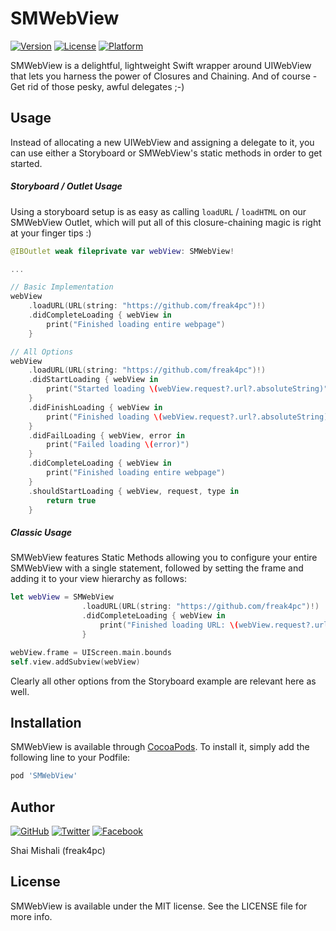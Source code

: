 SMWebView
================

[![Version](https://img.shields.io/cocoapods/v/SMWebView.svg?style=flat)](http://cocoapods.org/pods/SMWebView)
[![License](https://img.shields.io/cocoapods/l/SMWebView.svg?style=flat)](http://cocoapods.org/pods/SMWebView)
[![Platform](https://img.shields.io/cocoapods/p/SMWebView.svg?style=flat)](http://cocoapods.org/pods/SMWebView)

SMWebView is a delightful, lightweight Swift wrapper around UIWebView that lets you harness the power of Closures and Chaining. 
And of course - Get rid of those pesky, awful delegates ;-) 

## Usage

Instead of allocating a new UIWebView and assigning a delegate to it, you can use either a Storyboard or SMWebView's static methods in order to get started.

##### Storyboard / Outlet Usage

Using a storyboard setup is as easy as calling `loadURL` / `loadHTML` on our SMWebView Outlet, which will put all of this closure-chaining magic is right at your finger tips :) 

```swift
@IBOutlet weak fileprivate var webView: SMWebView! 

...

// Basic Implementation
webView
    .loadURL(URL(string: "https://github.com/freak4pc")!)
    .didCompleteLoading { webView in
        print("Finished loading entire webpage")
    }

// All Options
webView
    .loadURL(URL(string: "https://github.com/freak4pc")!)
    .didStartLoading { webView in
        print("Started loading \(webView.request?.url?.absoluteString)")
    }
    .didFinishLoading { webView in
        print("Finished loading \(webView.request?.url?.absoluteString)")
    }
    .didFailLoading { webView, error in
        print("Failed loading \(error)")
    }
    .didCompleteLoading { webView in
        print("Finished loading entire webpage")
    }
    .shouldStartLoading { webView, request, type in
        return true
    }
```

##### Classic Usage

SMWebView features Static Methods allowing you to configure your entire SMWebView with a single statement, followed by setting the frame and adding it to your view hierarchy as follows:

```swift
let webView = SMWebView
                .loadURL(URL(string: "https://github.com/freak4pc")!)
                .didCompleteLoading { webView in
                    print("Finished loading URL: \(webView.request?.url?.absoluteString)")
                }

webView.frame = UIScreen.main.bounds
self.view.addSubview(webView)
```

Clearly all other options from the Storyboard example are relevant here as well.

## Installation

SMWebView is available through [CocoaPods](http://cocoapods.org).
To install it, simply add the following line to your Podfile:

```ruby
pod 'SMWebView'
```

## Author
[![GitHub][1.1]](https://github.com/freak4pc)
[![Twitter][2.1]](https://twitter.com/freak4pc)
[![Facebook][3.1]](https://facebook.com/freak4pc)

Shai Mishali (freak4pc)

[1.1]: http://i.imgur.com/0o48UoR.png
[2.1]: http://i.imgur.com/tXSoThF.png
[3.1]: http://i.imgur.com/P3YfQoD.png

## License

SMWebView is available under the MIT license. See the LICENSE file for more info.

